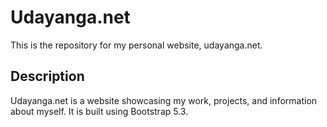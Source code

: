 # Udayanga.net

This is the repository for my personal website, udayanga.net.

## Description

Udayanga.net is a website showcasing my work, projects, and information about myself. It is built using Bootstrap 5.3.
